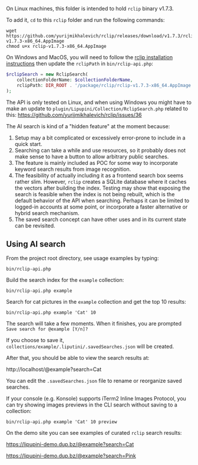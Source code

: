 On Linux machines, this folder is intended to hold `rclip` binary v1.7.3.

To add it, `cd` to this `rclip` folder and run the following commands:

```shell
wget https://github.com/yurijmikhalevich/rclip/releases/download/v1.7.3/rclip-v1.7.3-x86_64.AppImage
chmod u+x rclip-v1.7.3-x86_64.AppImage
```

On Windows and MacOS, you will need to follow the [rclip installation instructions](https://github.com/yurijmikhalevich/rclip#installation) then update the `rclipPath` in `bin/rclip-api.php`:

```php
$rclipSearch = new RclipSearch(
	collectionFolderName: $collectionFolderName,
	rclipPath: DIR_ROOT . '/package/rclip/rclip-v1.7.3-x86_64.AppImage'
);
```

The API is only tested on Linux, and when using Windows you might have to make an update to `plugin/Lipupini/Collection/RclipSearch.php` related to this: https://github.com/yurijmikhalevich/rclip/issues/36

The AI search is kind of a "hidden feature" at the moment because:

1. Setup may a bit complicated or excessively error-prone to include in a quick start.
2. Searching can take a while and use resources, so it probably does not make sense to have a button to allow arbitrary public searches.
3. The feature is mainly included as POC for some way to incorporate keyword search results from image recognition.
4. The feasibility of actually including it as a frontend search box seems rather slim. However, `rclip` creates a SQLite database where it caches the vectors after building the index. Testing may show that exposing the search is feasible when the index is not being rebuilt, which is the default behavior of the API when searching. Perhaps it can be limited to logged-in accounts at some point, or incorporate a faster alternative or hybrid search mechanism.
5. The saved search concept can have other uses and in its current state can be revisited.

## Using AI search

From the project root directory, see usage examples by typing:

```shell
bin/rclip-api.php
```

Build the search index for the `example` collection:

```shell
bin/rclip-api.php example
```

Search for cat pictures in the `example` collection and get the top 10 results:

```shell
bin/rclip-api.php example 'Cat' 10
```

The search will take a few moments. When it finishes, you are prompted `Save search for @example [Y/n]?`

If you choose to save it, `collections/example/.liputini/.savedSearches.json` will be created.

After that, you should be able to view the search results at:

http://localhost/@example?search=Cat

You can edit the `.savedSearches.json` file to rename or reorganize saved searches.

If your console (e.g. Konsole) supports iTerm2 Inline Images Protocol, you can try showing images previews in the CLI search without saving to a collection:

```shell
bin/rclip-api.php example 'Cat' 10 preview
```

On the demo site you can see examples of curated `rclip` search results:

https://lipupini-demo.dup.bz/@example?search=Cat

https://lipupini-demo.dup.bz/@example?search=Pink
